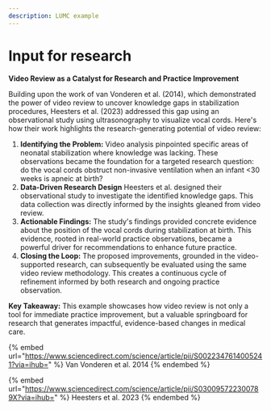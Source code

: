 ```yaml
---
description: LUMC example
---
```


# Input for research

**Video Review as a Catalyst for Research and Practice Improvement**

Building upon the work of van Vonderen et al. (2014), which demonstrated the power of video review to uncover knowledge gaps in stabilization procedures, Heesters et al. (2023) addressed this gap using an observational study using ultrasonography to visualize vocal cords. Here's how their work highlights the research-generating potential of video review:

1. **Identifying the Problem:** Video analysis pinpointed specific areas of neonatal stabilization where knowledge was lacking. These observations became the foundation for a targeted research question: do the vocal cords obstruct non-invasive ventilation when an infant <30 weeks is apneic at birth?
2. **Data-Driven Research Design** Heesters et al. designed their observational study to investigate the identified knowledge gaps. This data collection was directly informed by the insights gleaned from video review.
3. **Actionable Findings:** The study's findings provided concrete evidence about the position of the vocal cords during stabilization at birth. This evidence, rooted in real-world practice observations, became a powerful driver for recommendations to enhance future practice.
4. **Closing the Loop:** The proposed improvements, grounded in the video-supported research, can subsequently be evaluated using the same video review methodology. This creates a continuous cycle of refinement informed by both research and ongoing practice observation.

**Key Takeaway:** This example showcases how video review is not only a tool for immediate practice improvement, but a valuable springboard for research that generates impactful, evidence-based changes in medical care.

{% embed url="https://www.sciencedirect.com/science/article/pii/S0022347614005241?via=ihub=" %}
Van Vonderen et al. 2014
{% endembed %}

{% embed url="https://www.sciencedirect.com/science/article/pii/S030095722300789X?via=ihub=" %}
Heesters et al. 2023
{% endembed %}
